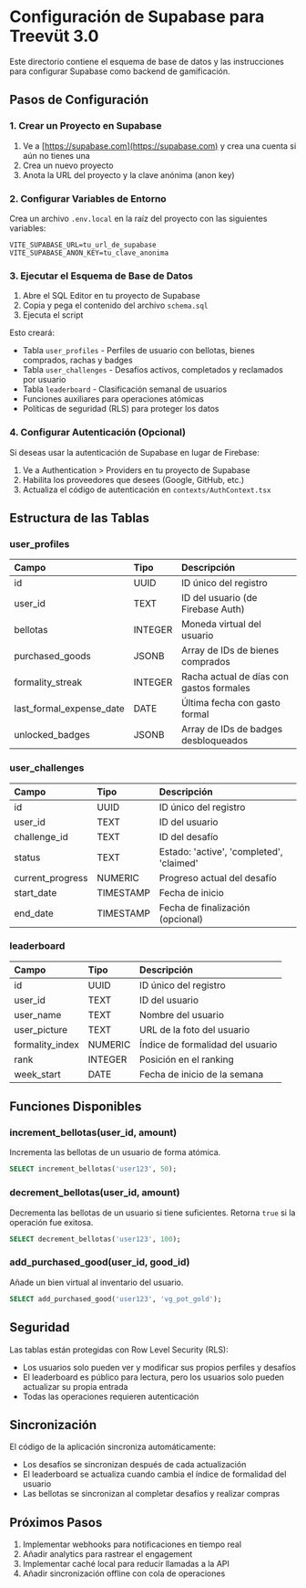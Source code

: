 # Configuración de Supabase para Treevüt 3.0

Este directorio contiene el esquema de base de datos y las instrucciones para configurar Supabase como backend de gamificación.

## Pasos de Configuración

### 1. Crear un Proyecto en Supabase

1. Ve a [https://supabase.com](https://supabase.com) y crea una cuenta si aún no tienes una
2. Crea un nuevo proyecto
3. Anota la URL del proyecto y la clave anónima (anon key)

### 2. Configurar Variables de Entorno

Crea un archivo `.env.local` en la raíz del proyecto con las siguientes variables:

```env
VITE_SUPABASE_URL=tu_url_de_supabase
VITE_SUPABASE_ANON_KEY=tu_clave_anonima
```

### 3. Ejecutar el Esquema de Base de Datos

1. Abre el SQL Editor en tu proyecto de Supabase
2. Copia y pega el contenido del archivo `schema.sql`
3. Ejecuta el script

Esto creará:
- Tabla `user_profiles` - Perfiles de usuario con bellotas, bienes comprados, rachas y badges
- Tabla `user_challenges` - Desafíos activos, completados y reclamados por usuario
- Tabla `leaderboard` - Clasificación semanal de usuarios
- Funciones auxiliares para operaciones atómicas
- Políticas de seguridad (RLS) para proteger los datos

### 4. Configurar Autenticación (Opcional)

Si deseas usar la autenticación de Supabase en lugar de Firebase:

1. Ve a Authentication > Providers en tu proyecto de Supabase
2. Habilita los proveedores que desees (Google, GitHub, etc.)
3. Actualiza el código de autenticación en `contexts/AuthContext.tsx`

## Estructura de las Tablas

### user_profiles

| Campo | Tipo | Descripción |
|:------|:-----|:------------|
| id | UUID | ID único del registro |
| user_id | TEXT | ID del usuario (de Firebase Auth) |
| bellotas | INTEGER | Moneda virtual del usuario |
| purchased_goods | JSONB | Array de IDs de bienes comprados |
| formality_streak | INTEGER | Racha actual de días con gastos formales |
| last_formal_expense_date | DATE | Última fecha con gasto formal |
| unlocked_badges | JSONB | Array de IDs de badges desbloqueados |

### user_challenges

| Campo | Tipo | Descripción |
|:------|:-----|:------------|
| id | UUID | ID único del registro |
| user_id | TEXT | ID del usuario |
| challenge_id | TEXT | ID del desafío |
| status | TEXT | Estado: 'active', 'completed', 'claimed' |
| current_progress | NUMERIC | Progreso actual del desafío |
| start_date | TIMESTAMP | Fecha de inicio |
| end_date | TIMESTAMP | Fecha de finalización (opcional) |

### leaderboard

| Campo | Tipo | Descripción |
|:------|:-----|:------------|
| id | UUID | ID único del registro |
| user_id | TEXT | ID del usuario |
| user_name | TEXT | Nombre del usuario |
| user_picture | TEXT | URL de la foto del usuario |
| formality_index | NUMERIC | Índice de formalidad del usuario |
| rank | INTEGER | Posición en el ranking |
| week_start | DATE | Fecha de inicio de la semana |

## Funciones Disponibles

### increment_bellotas(user_id, amount)

Incrementa las bellotas de un usuario de forma atómica.

```sql
SELECT increment_bellotas('user123', 50);
```

### decrement_bellotas(user_id, amount)

Decrementa las bellotas de un usuario si tiene suficientes. Retorna `true` si la operación fue exitosa.

```sql
SELECT decrement_bellotas('user123', 100);
```

### add_purchased_good(user_id, good_id)

Añade un bien virtual al inventario del usuario.

```sql
SELECT add_purchased_good('user123', 'vg_pot_gold');
```

## Seguridad

Las tablas están protegidas con Row Level Security (RLS):

- Los usuarios solo pueden ver y modificar sus propios perfiles y desafíos
- El leaderboard es público para lectura, pero los usuarios solo pueden actualizar su propia entrada
- Todas las operaciones requieren autenticación

## Sincronización

El código de la aplicación sincroniza automáticamente:

- Los desafíos se sincronizan después de cada actualización
- El leaderboard se actualiza cuando cambia el índice de formalidad del usuario
- Las bellotas se sincronizan al completar desafíos y realizar compras

## Próximos Pasos

1. Implementar webhooks para notificaciones en tiempo real
2. Añadir analytics para rastrear el engagement
3. Implementar caché local para reducir llamadas a la API
4. Añadir sincronización offline con cola de operaciones
